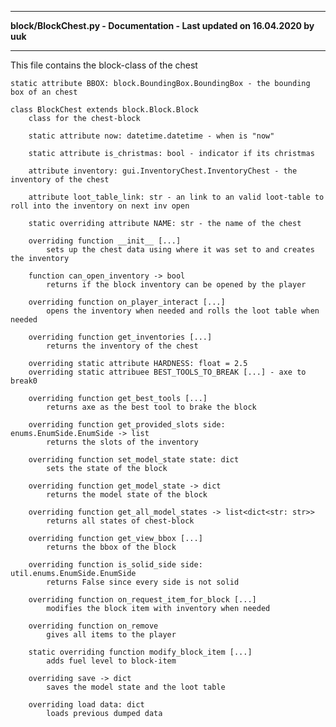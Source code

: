 ----

**block/BlockChest.py - Documentation - Last updated on 16.04.2020 by uuk**

----

This file contains the block-class of the chest

    static attribute BBOX: block.BoundingBox.BoundingBox - the bounding box of an chest
    
    class BlockChest extends block.Block.Block
        class for the chest-block
        
        static attribute now: datetime.datetime - when is "now"
        
        static attribute is_christmas: bool - indicator if its christmas
        
        attribute inventory: gui.InventoryChest.InventoryChest - the inventory of the chest
        
        attribute loot_table_link: str - an link to an valid loot-table to roll into the inventory on next inv open
        
        static overriding attribute NAME: str - the name of the chest
        
        overriding function __init__ [...]
            sets up the chest data using where it was set to and creates the inventory
            
        function can_open_inventory -> bool
            returns if the block inventory can be opened by the player
            
        overriding function on_player_interact [...]
            opens the inventory when needed and rolls the loot table when needed
            
        overriding function get_inventories [...]
            returns the inventory of the chest
            
        overriding static attribute HARDNESS: float = 2.5
        overriding static attribuee BEST_TOOLS_TO_BREAK [...] - axe to break0
            
        overriding function get_best_tools [...]
            returns axe as the best tool to brake the block
            
        overriding function get_provided_slots side: enums.EnumSide.EnumSide -> list
            returns the slots of the inventory
            
        overriding function set_model_state state: dict
            sets the state of the block
            
        overriding function get_model_state -> dict
            returns the model state of the block
            
        overriding function get_all_model_states -> list<dict<str: str>>
            returns all states of chest-block
            
        overriding function get_view_bbox [...]
            returns the bbox of the block
            
        overriding function is_solid_side side: util.enums.EnumSide.EnumSide
            returns False since every side is not solid
            
        overriding function on_request_item_for_block [...]
            modifies the block item with inventory when needed
            
        overriding function on_remove
            gives all items to the player
            
        static overriding function modify_block_item [...]
            adds fuel level to block-item
            
        overriding save -> dict
            saves the model state and the loot table
            
        overriding load data: dict
            loads previous dumped data

